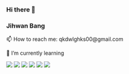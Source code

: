 ### Hi there 👋
### Jihwan Bang
<p>📫 How to reach me: qkdwlghks00@gmail.com</p>
<p>🌱 I’m currently learning</p>
<p>
  <img src="https://img.shields.io/badge/Python-3766AB?style=flat-square&logo=Python&logoColor=white"/>
  <img src="https://img.shields.io/badge/HTML-FF7F00?style=flat-square&logo=HTML5&logoColor=white"/>
  <img src="https://img.shields.io/badge/CSS-blue?style=flat-square&logo=CSS3&logoColor=white"/>
  <img src="https://img.shields.io/badge/Django-006400?style=flat-square&logo=Django&logoColor=white"/>
  <img src="https://img.shields.io/badge/JavaScript-F7DF1E?style=flat-square&logo=JavaScript&logoColor=white"/>
<img src="https://img.shields.io/badge/Vue.js-4FC08D?style=flat-square&logo=vue-dot-js&logoColor=white"/>
</p>

<!--
**jihwan0123/jihwan0123** is a ✨ _special_ ✨ repository because its `README.md` (this file) appears on your GitHub profile.

Here are some ideas to get you started:

- 🔭 I’m currently working on ...
- 🌱 I’m currently learning ...
- 👯 I’m looking to collaborate on ...
- 🤔 I’m looking for help with ...
- 💬 Ask me about ...
- 📫 How to reach me: ...
- 😄 Pronouns: ...
- ⚡ Fun fact: ...
-->
